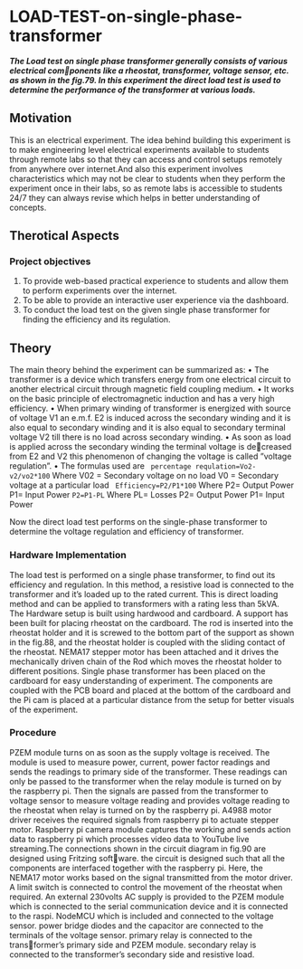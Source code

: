 # LOAD-TEST-on-single-phase-transformer

***The Load test on single phase transformer generally consists of various electrical components like a rheostat, transformer, voltage sensor, etc. as shown in the fig.79. In this
experiment the direct load test is used to determine the performance of the transformer at
various loads.***

## Motivation

This is an electrical experiment. The idea behind building this experiment is to make
engineering level electrical experiments available to students through remote labs so that
they can access and control setups remotely from anywhere over internet.And also this
experiment involves characteristics which may not be clear to students when they perform
the experiment once in their labs, so as remote labs is accessible to students 24/7 they can
always revise which helps in better understanding of concepts.

## Therotical Aspects
### Project objectives

1. To provide web-based practical experience to students and allow them to perform
experiments over the internet.
2. To be able to provide an interactive user experience via the dashboard.
3. To conduct the load test on the given single phase transformer for finding the efficiency and its regulation.

## Theory

The main theory behind the experiment can be summarized as:
• The transformer is a device which transfers energy from one electrical circuit to
another electrical circuit through magnetic field coupling medium.
• It works on the basic principle of electromagnetic induction and has a very high
efficiency.
• When primary winding of transformer is energized with source of voltage V1 an
e.m.f. E2 is induced across the secondary winding and it is also equal to secondary
winding and it is also equal to secondary terminal voltage V2 till there is no load
across secondary winding.
• As soon as load is applied across the secondary winding the terminal voltage is decreased from E2 and V2 this phenomenon of changing the voltage is called ”voltage
regulation”.
• The formulas used are
``` percentage requlation=Vo2-v2/vo2*100```
Where V02 = Secondary voltage on no load
V0 = Secondary voltage at a particular load
``` Efficiency=P2/P1*100```
Where P2= Output Power
P1= Input Power
```P2=P1-PL```
Where PL= Losses
P2= Output Power
P1= Input Power


Now the direct load test performs on the single-phase transformer to determine the
voltage regulation and efficiency of transformer.

### Hardware Implementation

The load test is performed on a single phase transformer, to find out its efficiency and
regulation. In this method, a resistive load is connected to the transformer and it’s loaded
up to the rated current. This is direct loading method and can be applied to transformers
with a rating less than 5kVA. 
The Hardware setup is built using hardwood and cardboard. A support has been built
for placing rheostat on the cardboard. The rod is inserted into the rheostat holder and it is
screwed to the bottom part of the support as shown in the fig.88, and the rheostat holder is
coupled with the sliding contact of the rheostat. NEMA17 stepper motor has been attached
and it drives the mechanically driven chain of the Rod which moves the rheostat holder
to different positions. Single phase transformer has been placed on the cardboard for easy
understanding of experiment. The components are coupled with the PCB board and placed
at the bottom of the cardboard and the Pi cam is placed at a particular distance from the
setup for better visuals of the experiment.
### Procedure
PZEM module turns on as soon as the supply voltage is received. The module is used
to measure power, current, power factor readings and sends the readings to primary side
of the transformer. These readings can only be passed to the transformer when the relay
module is turned on by the raspberry pi. Then the signals are passed from the transformer
to voltage sensor to measure voltage reading and provides voltage reading to the rheostat
when relay is turned on by the raspberry pi. A4988 motor driver receives the required
signals from raspberry pi to actuate stepper motor. Raspberry pi camera module captures
the working and sends action data to raspberry pi which processes video data to YouTube
live streaming.The connections shown in the circuit diagram in fig.90 are designed using Fritzing software. the circuit is designed such that all the components are interfaced together with the
raspberry pi. Here, the NEMA17 motor works based on the signal transmitted from the
motor driver. A limit switch is connected to control the movement of the rheostat when
required.
An external 230volts AC supply is provided to the PZEM module which is connected
to the serial communication device and it is connected to the raspi. NodeMCU which is
included and connected to the voltage sensor. power bridge diodes and the capacitor are
connected to the terminals of the voltage sensor. primary relay is connected to the transformer’s primary side and PZEM module. secondary relay is connected to the transformer’s
secondary side and resistive load.

